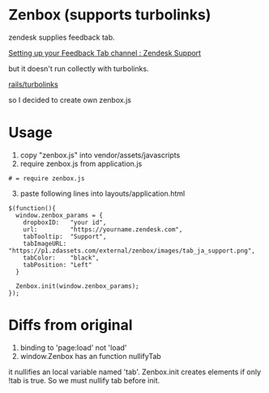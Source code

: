 # Zenbox (supports turbolinks)

zendesk supplies feedback tab.

[Setting up your Feedback Tab channel : Zendesk Support](https://support.zendesk.com/entries/20990726-Setting-up-your-Feedback-Tab-channel)

but it doesn't run collectly with turbolinks.

[rails/turbolinks](https://github.com/rails/turbolinks)

so I decided to create own zenbox.js

# Usage

1. copy "zenbox.js" into vendor/assets/javascripts
2. require zenbox.js from application.js

```
# = require zenbox.js
```

3. paste following lines into layouts/application.html

```
$(function(){
  window.zenbox_params = {
    dropboxID:   "your id",
    url:         "https://yourname.zendesk.com",
    tabTooltip:  "Support",
    tabImageURL: "https://p1.zdassets.com/external/zenbox/images/tab_ja_support.png",
    tabColor:    "black",
    tabPosition: "Left"
  }

  Zenbox.init(window.zenbox_params);
});
```

# Diffs from original

1. binding to 'page:load' not 'load'
2. window.Zenbox has an function nullifyTab

it nullifies an local variable named 'tab'. Zenbox.init creates elements if only !tab is true. So we must nullify tab before init.
